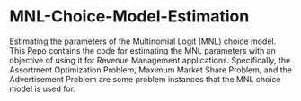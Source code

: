 # MNL-Choice-Model-Estimation
Estimating the parameters of the Multinomial Logit (MNL) choice model. 
This Repo contains the code for estimating the MNL parameters with an objective of using it for Revenue Management applications. Specifically, the Assortment Optimization Problem, Maximum Market Share Problem, and the Advertisement Problem are some problem instances that the MNL choice model is used for.  

